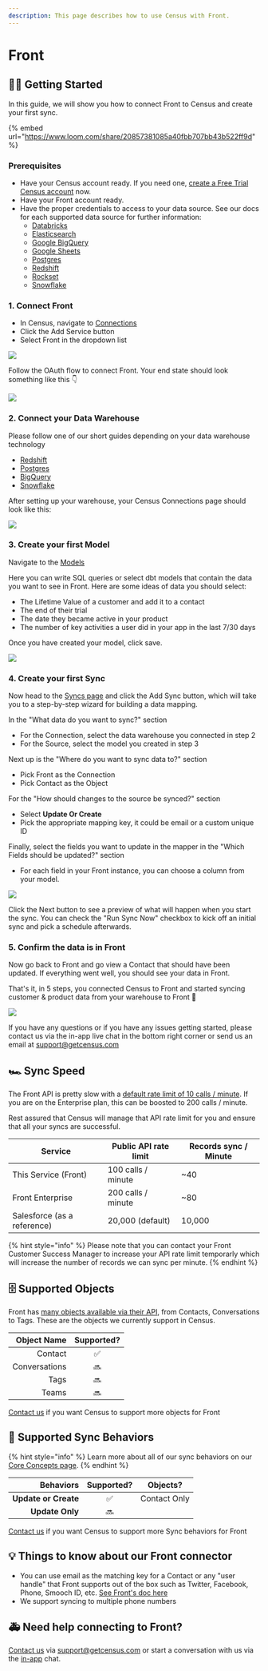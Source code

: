 ```yaml
---
description: This page describes how to use Census with Front.
---
```


# Front

## 🏃‍♀️ Getting Started

In this guide, we will show you how to connect Front to Census and create your first sync.

{% embed url="https://www.loom.com/share/20857381085a40fbb707bb43b522ff9d" %}

### Prerequisites

* Have your Census account ready. If you need one, [create a Free Trial Census account](https://app.getcensus.com/) now.
* Have your Front account ready.
* Have the proper credentials to access to your data source. See our docs for each supported data source for further information:
  * [Databricks](https://docs.getcensus.com/sources/databricks)
  * [Elasticsearch](../sources/elasticsearch.md)
  * [Google BigQuery](https://docs.getcensus.com/sources/google-bigquery)
  * [Google Sheets](https://docs.getcensus.com/sources/google-sheets)
  * [Postgres](https://docs.getcensus.com/sources/postgres)
  * [Redshift](https://docs.getcensus.com/sources/redshift)
  * [Rockset](https://docs.getcensus.com/sources/rockset)
  * [Snowflake](https://docs.getcensus.com/sources/snowflake)

### 1. Connect Front

* In Census, navigate to [Connections](https://app.getcensus.com/connections)
* Click the Add Service button
* Select Front in the dropdown list

![](../.gitbook/assets/front\_step1.png)

Follow the OAuth flow to connect Front. Your end state should look something like this 👇

![](../.gitbook/assets/front\_step2.png)

### 2. Connect your Data Warehouse

Please follow one of our short guides depending on your data warehouse technology

* [Redshift](https://help.getcensus.com/article/10-configuring-redshift-postgresql-access)
* [Postgres](https://help.getcensus.com/article/10-configuring-redshift-postgresql-access)
* [BigQuery](https://help.getcensus.com/article/21-configuring-bigquery-access)
* [Snowflake](https://help.getcensus.com/article/8-configuring-snowflake-access)

After setting up your warehouse, your Census Connections page should look like this:

![](../.gitbook/assets/front\_step3.png)

### 3. Create your first Model

Navigate to the [Models](https://app.getcensus.com/models)

Here you can write SQL queries or select dbt models that contain the data you want to see in Front. Here are some ideas of data you should select:

* The Lifetime Value of a customer and add it to a contact
* The end of their trial
* The date they became active in your product
* The number of key activities a user did in your app in the last 7/30 days

Once you have created your model, click save.&#x20;

![](../.gitbook/assets/front\_step4.png)

### 4. Create your first Sync

Now head to the [Syncs page](https://app.getcensus.com/syncs) and click the Add Sync button, which will take you to a step-by-step wizard for building a data mapping.

In the "What data do you want to sync?" section

* For the Connection, select the data warehouse you connected in step 2
* For the Source, select the model you created in step 3

Next up is the "Where do you want to sync data to?" section

* Pick Front as the Connection
* Pick Contact as the Object

For the "How should changes to the source be synced?" section&#x20;

* Select **Update Or Create**
* Pick the appropriate mapping key, it could be email or a custom unique ID

Finally, select the fields you want to update in the mapper in the "Which Fields should be updated?" section

* For each field in your Front instance, you can choose a column from your model.

![](../.gitbook/assets/front\_step5.png)

Click the Next button to see a preview of what will happen when you start the sync. You can check the "Run Sync Now" checkbox to kick off an initial sync and pick a schedule afterwards.

### 5. Confirm the data is in Front

Now go back to Front and go view a Contact that should have been updated. If everything went well, you should see your data in Front.

That's it, in 5 steps, you connected Census to Front and started syncing customer & product data from your warehouse to Front 🎉

![](../.gitbook/assets/front\_step6.png)

If you have any questions or if you have any issues getting started, please contact us via the in-app live chat in the bottom right corner or send us an email at support@getcensus.com

## 🏎 Sync Speed

The Front API is pretty slow with a [default rate limit of 10 calls / minute](https://dev.frontapp.com/docs/core-api-getting-started#limitations). If you are on the Enterprise plan, this can be boosted to 200 calls / minute.&#x20;

Rest assured that Census will manage that API rate limit for you and ensure that all your syncs are successful.&#x20;

| **Service**                 | Public API rate limit | **Records sync / Minute** |
| --------------------------- | --------------------- | ------------------------- |
| This Service (Front)        | 100 calls / minute    | \~40                      |
| Front Enterprise            | 200 calls / minute    | \~80                      |
| Salesforce (as a reference) | 20,000 (default)      | 10,000                    |

{% hint style="info" %}
Please note that you can contact your Front Customer Success Manager to increase your API rate limit temporarly which will increase the number of records we can sync per minute.
{% endhint %}

## 🗄️ Supported Objects

Front has [many objects available via their API](https://dev.frontapp.com/reference/introduction), from Contacts, Conversations to Tags.  These are the objects we currently support in Census.

| **Object Name** | **Supported?** |
| --------------: | :------------: |
|         Contact |        ✅       |
|   Conversations |       🔜       |
|            Tags |       🔜       |
|           Teams |       🔜       |

[Contact us](mailto:support@getcensus.com) if you want Census to support more objects for Front

## 🔄 Supported Sync Behaviors

{% hint style="info" %}
Learn more about all of our sync behaviors on our [Core Concepts page](../basics/core-concept/#the-different-sync-behaviors).
{% endhint %}

|        **Behaviors** | **Supported?** | **Objects?** |
| -------------------: | :------------: | :----------: |
| **Update or Create** |        ✅       | Contact Only |
|      **Update Only** |       🔜       |              |

[Contact us](mailto:support@getcensus.com) if you want Census to support more Sync behaviors for Front

## 💡  Things to know about our Front connector

* You can use email as the matching key for a Contact or any "user handle" that Front supports out of the box such as Twitter, Facebook, Phone, Smooch ID, etc. [See Front's doc here](https://dev.frontapp.com/reference/contacts)
* We support syncing to multiple phone numbers

## 🚑 Need help connecting to Front?

[Contact us](mailto:support@getcensus.com) via support@getcensus.com or start a conversation with us via the [in-app](https://app.getcensus.com) chat.
